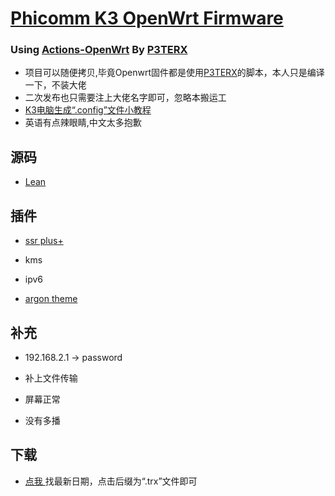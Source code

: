 # [Phicomm K3 OpenWrt Firmware](https://github.com/393435992/K3-OpenWrt/releases)

### Using [Actions-OpenWrt](https://github.com/P3TERX/Actions-OpenWrt) By  [**P3TERX**](https://p3terx.com/archives/build-openwrt-with-github-actions.html)
  -  项目可以随便拷贝,毕竟Openwrt固件都是使用[P3TERX](https://p3terx.com/archives/build-openwrt-with-github-actions.html)的脚本，本人只是编译一下，不装大佬
  -  二次发布也只需要注上大佬名字即可，忽略本搬运工
  -  [K3电脑生成“.config”文件小教程](https://www.right.com.cn/forum/thread-7946451-1-1.html)
  -  英语有点辣眼睛,中文太多抱歉
   
## 源码

- [Lean](https://github.com/coolsnowwolf/lede)


## 插件

   -  [ssr plus+](https://github.com/fw876/helloworld)
   
   -  kms
   
   -  ipv6

   - [argon theme](https://github.com/jerrykuku/luci-theme-argon)

## 补充
  
   -   192.168.2.1    →     password
     
   -   补上文件传输
      
   -   屏幕正常


   -    没有多播

## 下载

   -  [ 点我 ](https://github.com/393435992/Phicomm-K3-OpenWrt/releases)找最新日期，点击后缀为“.trx”文件即可
